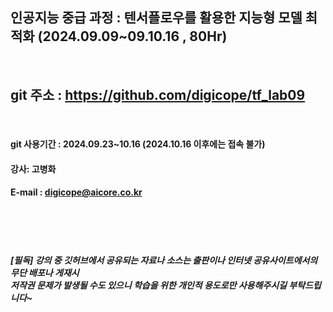 
##  인공지능 중급 과정 : 텐서플로우를 활용한 지능형 모델 최적화 (2024.09.09~09.10.16 , 80Hr)
<br>

## git 주소 :    https://github.com/digicope/tf_lab09
<br>


#### git 사용기간 : 2024.09.23~10.16 (2024.10.16  이후에는 접속 불가)


#### 강사: 고병화
#### E-mail : digicope@aicore.co.kr

<br>
<br>
<br>

##### [필독] 강의 중 깃허브에서 공유되는 자료나 소스는 출판이나 인터넷 공유사이트에서의 무단 배포나 게재시 <br> 저작권 문제가 발생될 수도 있으니 학습을 위한 개인적 용도로만 사용해주시길 부탁드립니다~     
